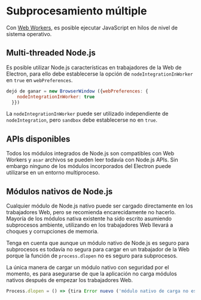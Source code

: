 # Subprocesamiento múltiple

Con [Web Workers](https://developer.mozilla.org/en/docs/Web/API/Web_Workers_API/Using_web_workers), es posible ejecutar JavaScript en hilos de nivel de sistema operativo.

## Multi-threaded Node.js

Es posible utilizar Node.js características en trabajadores de la Web de Electron, para ello debe establecerse la opción de `nodeIntegrationInWorker` en `true` en `webPreferences`.

```javascript
dejó de ganar = new BrowserWindow ({webPreferences: {
    nodeIntegrationInWorker: true
  }})
```

La `nodeIntegrationInWorker` puede ser utilizado independiente de `nodeIntegration`, pero `sandbox` debe establecerse no en `true`.

## APIs disponibles

Todos los módulos integrados de Node.js son compatibles con Web Workers y `asar` archivos se pueden leer todavía con Node.js APIs. Sin embargo ninguno de los módulos incorporados del Electron puede utilizarse en un entorno multiproceso.

## Módulos nativos de Node.js

Cualquier módulo de Node.js nativo puede ser cargado directamente en los trabajadores Web, pero se recomienda encarecidamente no hacerlo. Mayoría de los módulos nativa existente ha sido escrito asumiendo subprocesos ambiente, utilizando en los trabajadores Web llevará a choques y corrupciones de memoria.

Tenga en cuenta que aunque un módulo nativo de Node.js es seguro para subprocesos es todavía no segura para cargar en un trabajador de la Web porque la función de `process.dlopen` no es seguro para subprocesos.

La única manera de cargar un módulo nativo con seguridad por el momento, es para asegurarse de que la aplicación no carga módulos nativos después de empezar los trabajadores Web.

```javascript
Process.dlopen = () => {tira Error nuevo ('módulo nativo de carga no es seguro')} que trabajador = Worker('script.js') nuevo
```